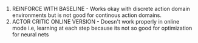 1) REINFORCE WITH BASELINE - Works okay with discrete action domain environments but is not good for continous action domains.
2) ACTOR CRITIC ONLINE VERSION - Doesn't work properly in online mode i.e, learning at each step because its not so good for optimization for neural nets
